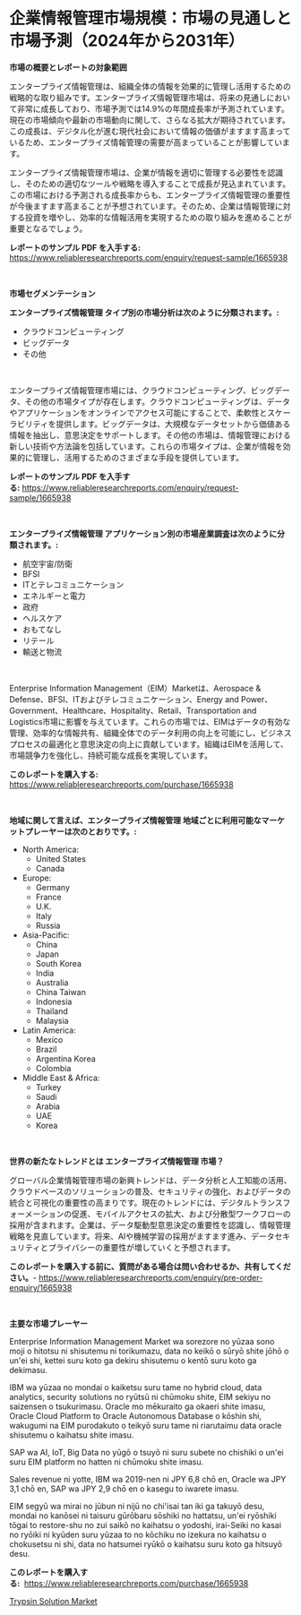 <p><h1>企業情報管理市場規模：市場の見通しと市場予測（2024年から2031年）</h1></p><p><strong>市場の概要とレポートの対象範囲</strong></p>
<p><p>エンタープライズ情報管理は、組織全体の情報を効果的に管理し活用するための戦略的な取り組みです。エンタープライズ情報管理市場は、将来の見通しにおいて非常に成長しており、市場予測では14.9%の年間成長率が予測されています。現在の市場傾向や最新の市場動向に関して、さらなる拡大が期待されています。この成長は、デジタル化が進む現代社会において情報の価値がますます高まっているため、エンタープライズ情報管理の需要が高まっていることが影響しています。</p><p>エンタープライズ情報管理市場は、企業が情報を適切に管理する必要性を認識し、そのための適切なツールや戦略を導入することで成長が見込まれています。この市場における予測される成長率からも、エンタープライズ情報管理の重要性が今後ますます高まることが予想されています。そのため、企業は情報管理に対する投資を増やし、効率的な情報活用を実現するための取り組みを進めることが重要となるでしょう。</p></p>
<p><strong>レポートのサンプル PDF を入手する:</strong> <a href="https://www.reliableresearchreports.com/enquiry/request-sample/1665938">https://www.reliableresearchreports.com/enquiry/request-sample/1665938</a></p>
<p>&nbsp;</p>
<p><strong>市場セグメンテーション</strong></p>
<p><strong>エンタープライズ情報管理 タイプ別の市場分析は次のように分類されます。:</strong></p>
<p><ul><li>クラウドコンピューティング</li><li>ビッグデータ</li><li>その他</li></ul></p>
<p>&nbsp;</p>
<p><p>エンタープライズ情報管理市場には、クラウドコンピューティング、ビッグデータ、その他の市場タイプが存在します。クラウドコンピューティングは、データやアプリケーションをオンラインでアクセス可能にすることで、柔軟性とスケーラビリティを提供します。ビッグデータは、大規模なデータセットから価値ある情報を抽出し、意思決定をサポートします。その他の市場は、情報管理における新しい技術や方法論を包括しています。これらの市場タイプは、企業が情報を効果的に管理し、活用するためのさまざまな手段を提供しています。</p></p>
<p><strong>レポートのサンプル PDF を入手する:</strong>&nbsp;<a href="https://www.reliableresearchreports.com/enquiry/request-sample/1665938">https://www.reliableresearchreports.com/enquiry/request-sample/1665938</a></p>
<p>&nbsp;</p>
<p><strong> エンタープライズ情報管理 アプリケーション別の市場産業調査は次のように分類されます。:</strong></p>
<p><ul><li>航空宇宙/防衛</li><li>BFSI</li><li>ITとテレコミュニケーション</li><li>エネルギーと電力</li><li>政府</li><li>ヘルスケア</li><li>おもてなし</li><li>リテール</li><li>輸送と物流</li></ul></p>
<p>&nbsp;</p>
<p><p>Enterprise Information Management（EIM）Marketは、Aerospace & Defense、BFSI、ITおよびテレコミュニケーション、Energy and Power、Government、Healthcare、Hospitality、Retail、Transportation and Logistics市場に影響を与えています。これらの市場では、EIMはデータの有効な管理、効率的な情報共有、組織全体でのデータ利用の向上を可能にし、ビジネスプロセスの最適化と意思決定の向上に貢献しています。組織はEIMを活用して、市場競争力を強化し、持続可能な成長を実現しています。</p></p>
<p><strong>このレポートを購入する:</strong>&nbsp; <a href="https://www.reliableresearchreports.com/purchase/1665938">https://www.reliableresearchreports.com/purchase/1665938</a></p>
<p>&nbsp;</p>
<p><strong>地域に関して言えば、エンタープライズ情報管理 地域ごとに利用可能なマーケットプレーヤーは次のとおりです。:</strong></p>
<p><ul>
    <li>
        North America:
        <ul>
            <li>United States</li>
            <li>Canada</li>
        </ul>
    </li>
    <li>
        Europe:
        <ul>
            <li>Germany</li>
            <li>France</li>
            <li>U.K.</li>
            <li>Italy</li>
            <li>Russia</li>
        </ul>
    </li>
    <li>
        Asia-Pacific:
        <ul>
            <li>China</li>
            <li>Japan</li>
            <li>South Korea</li>
            <li>India</li>
            <li>Australia</li>
            <li>China Taiwan</li>
            <li>Indonesia</li>
            <li>Thailand</li>
            <li>Malaysia</li>
        </ul>
    </li>
    <li>
        Latin America:
        <ul>
            <li>Mexico</li>
            <li>Brazil</li>
            <li>Argentina Korea</li>
            <li>Colombia</li>
        </ul>
    </li>
    <li>
        Middle East & Africa:
        <ul>
            <li>Turkey</li>
            <li>Saudi</li>
            <li>Arabia</li>
            <li>UAE</li>
            <li>Korea</li>
        </ul>
    </li>
    </ul></p>
<p>&nbsp;</p>
<p><strong>世界の新たなトレンドとは エンタープライズ情報管理 市場？</strong></p>
<p><p>グローバル企業情報管理市場の新興トレンドは、データ分析と人工知能の活用、クラウドベースのソリューションの普及、セキュリティの強化、およびデータの統合と可視化の重要性の高まりです。現在のトレンドには、デジタルトランスフォーメーションの促進、モバイルアクセスの拡大、および分散型ワークフローの採用が含まれます。企業は、データ駆動型意思決定の重要性を認識し、情報管理戦略を見直しています。将来、AIや機械学習の採用がますます進み、データセキュリティとプライバシーの重要性が増していくと予想されます。</p></p>
<p><strong>このレポートを購入する前に、質問がある場合は問い合わせるか、共有してください。</strong>- <a href="https://www.reliableresearchreports.com/enquiry/pre-order-enquiry/1665938">https://www.reliableresearchreports.com/enquiry/pre-order-enquiry/1665938</a></p>
<p>&nbsp;</p>
<p><strong>主要な市場プレーヤー</strong></p>
<p><p>Enterprise Information Management Market wa sorezore no yūzaa sono moji o hitotsu ni shisutemu ni torikumazu, data no keikō o sūryō shite jōhō o un'ei shi, kettei suru koto ga dekiru shisutemu o kentō suru koto ga dekimasu. </p><p>IBM wa yūzaa no mondai o kaiketsu suru tame no hybrid cloud, data analytics, security solutions no ryūtsū ni chūmoku shite, EIM sekiyu no saizensen o tsukurimasu. Oracle mo mēkuraito ga okaeri shite imasu, Oracle Cloud Platform to Oracle Autonomous Database o kōshin shi, wakugumi na EIM purodakuto o teikyō suru tame ni riarutaimu data oracle shisutemu o kaihatsu shite imasu. </p><p>SAP wa AI, IoT, Big Data no yūgō o tsuyō ni suru subete no chishiki o un'ei suru EIM platform no hatten ni chūmoku shite imasu. </p><p>Sales revenue ni yotte, IBM wa 2019-nen ni JPY 6,8 chō en, Oracle wa JPY 3,1 chō en, SAP wa JPY 2,9 chō en o kasegu to iwarete imasu. </p><p>EIM segyū wa mirai no jūbun ni nijū no chi'isai tan iki ga takuyō desu, mondai no kanōsei ni taisuru gūrōbaru sōshiki no hattatsu, un'ei ryōshiki tōgai to restore-shu no zui saikō no kaihatsu o yodoshi, irai-Seiki no kasai no ryōiki ni kyūden suru yūzaa to no kōchiku no izekura no kaihatsu o chokusetsu ni shi, data no hatsumei ryūkō o kaihatsu suru koto ga hitsuyō desu.</p></p>
<p><strong>このレポートを購入する:</strong>&nbsp;&nbsp;<a href="https://www.reliableresearchreports.com/purchase/1665938">https://www.reliableresearchreports.com/purchase/1665938</a></p>
<p><p><a href="https://full-wildebeest-80b.notion.site/Trypsin-Solution-Market-Challenges-Opportunities-and-Growth-Drivers-and-Major-Market-Players-fore-2a6446b53a054913a7c808d901b78b05">Trypsin Solution Market</a></p></p>